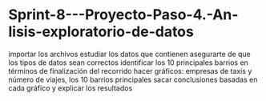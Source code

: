 # Sprint-8---Proyecto-Paso-4.-An-lisis-exploratorio-de-datos
importar los archivos estudiar los datos que contienen asegurarte de que los tipos de datos sean correctos identificar los 10 principales barrios en términos de finalización del recorrido hacer gráficos: empresas de taxis y número de viajes, los 10 barrios principales  sacar conclusiones basadas en cada gráfico y explicar los resultados
